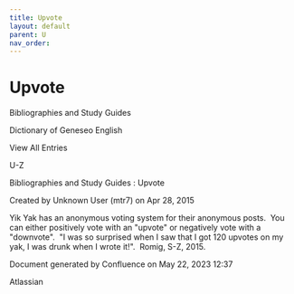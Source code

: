 ```yaml
---
title: Upvote
layout: default
parent: U
nav_order:
---
```


# Upvote

Bibliographies and Study Guides

Dictionary of Geneseo English

View All Entries

U-Z

Bibliographies and Study Guides : Upvote

Created by  Unknown User (mtr7) on Apr 28, 2015

Yik Yak has an anonymous voting system for their anonymous posts.  You can either positively vote with an &quot;upvote&quot; or negatively vote with a &quot;downvote&quot;.  &quot;I was so surprised when I saw that I got 120 upvotes on my yak, I was drunk when I wrote it!&quot;.  Romig, S-Z, 2015.

Document generated by Confluence on May 22, 2023 12:37

Atlassian
